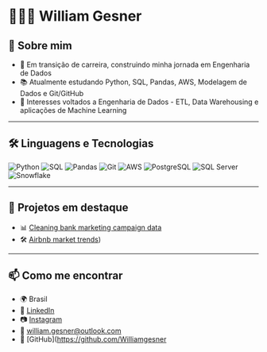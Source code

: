 # 🧑🏻‍💻 William Gesner  

## 🔎 Sobre mim
- 🚀 Em transição de carreira, construindo minha jornada em Engenharia de Dados
- 📚 Atualmente estudando Python, SQL, Pandas, AWS, Modelagem de Dados e Git/GitHub
- 🎯 Interesses voltados a Engenharia de Dados - ETL, Data Warehousing e aplicações de Machine Learning

---

## 🛠 Linguagens e Tecnologias
![Python](https://img.shields.io/badge/Python-3776AB?style=for-the-badge&logo=python&logoColor=white)
![SQL](https://img.shields.io/badge/SQL-316192?style=for-the-badge&logo=postgresql&logoColor=white)
![Pandas](https://img.shields.io/badge/Pandas-150458?style=for-the-badge&logo=pandas&logoColor=white)
![Git](https://img.shields.io/badge/Git-F05032?style=for-the-badge&logo=git&logoColor=white)
![AWS](https://img.shields.io/badge/AWS-232F3E?style=for-the-badge&logo=amazon-aws&logoColor=white)
![PostgreSQL](https://img.shields.io/badge/PostgreSQL-336791?style=for-the-badge&logo=postgresql&logoColor=white)
![SQL Server](https://img.shields.io/badge/SQL%20Server-CC2927?style=for-the-badge&logo=microsoftsqlserver&logoColor=white)
![Snowflake](https://img.shields.io/badge/Snowflake-29B5E8?style=for-the-badge&logo=snowflake&logoColor=white)

---

## 📌 Projetos em destaque
- 📊 [Cleaning bank marketing campaign data
](https://github.com/Williamgesner/cleaning-bank-marketing-campaign-data)
- 🛠 [Airbnb market trends](https://github.com/Williamgesner/airbnb-market-trends))

---

## 📫 Como me encontrar
- 🌍 Brasil  
- 💼 [LinkedIn](https://www.linkedin.com/in/william-gesner/)  
- 📷 [Instagram](https://www.instagram.com/williamgesner/)  
- 📧 william.gesner@outlook.com 
- 🐙 [GitHub](https://github.com/Williamgesner
